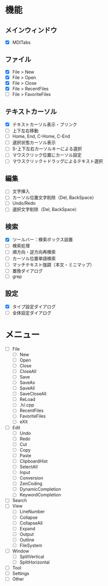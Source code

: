 # 機能
## メインウィンドウ
- [X] MDITabs

## ファイル
- [X] File > New
- [X] File > Open
- [X] File > Close
- [X] File > RecentFiles
- [ ] File > FavoriteFiles

## テキストカーソル
- [X] テキストカーソル表示・ブリンク
- [ ] 上下左右移動
- [ ] Home, End, C-Home, C-End
- [ ] 選択状態カーソル表示
- [ ] S-上下左右カーソルキーによる選択
- [ ] マウスクリック位置にカーソル設定
- [ ] マウスクリック＋ドラッグによるテキスト選択

## 編集
- [ ] 文字挿入
- [ ] カーソル位置文字削除（Del, BackSpace）
- [ ] Undo/Redo
- [ ] 選択文字削除（Del, BackSpace）

## 検索
- [X] ツールバー：検索ボックス設置
- [ ] 検索処理
- [ ] 順方向・逆方向再検索
- [ ] カーソル位置単語検索
- [ ] マッチテキスト強調（本文・ミニマップ）
- [ ] 置換ダイアログ
- [ ] grep

## 設定
- [X] タイプ設定ダイアログ
- [ ] 全体設定ダイアログ

# メニュー
- [ ] File  
  - [ ] New  
  - [ ] Open  
  - [ ] Close
  - [ ] CloseAll
  - [ ] Save
  - [ ] SaveAs
  - [ ] SaveAll
  - [ ] SaveCloseAll
  - [ ] ReLoad
  - [ ] .h/.cpp
  - [ ] RecentFiles
  - [ ] FavoriteFiles
  - [ ] eXit
- [ ] Edit
  - [ ] Undo
  - [ ] Redo
  - [ ] Cut
  - [ ] Copy
  - [ ] Paste
  - [ ] ClipboardHist
  - [ ] SelectAll
  - [ ] Input
  - [ ] Conversion
  - [ ] ZenCoding
  - [ ] DynamicCompletion
  - [ ] KeywordCompletion
- [ ] Search
- [ ] View
  - [ ] LineNumber
  - [ ] Collapse
  - [ ] CollapseAll
  - [ ] Expand
  - [ ] Output
  - [ ] Outline
  - [ ] FileSystem
- [ ] Window
  - [ ] SplitVertical
  - [ ] SplitHorizontal
- [ ] Tool
- [ ] Settings
- [ ] Other
